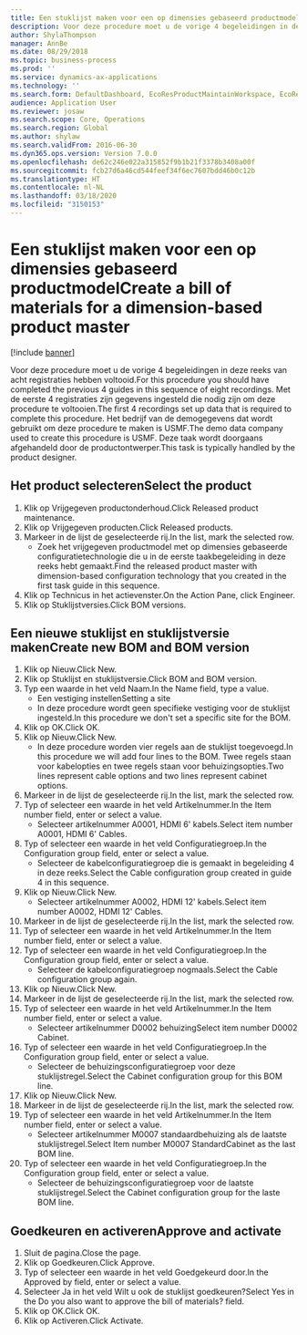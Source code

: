 ```yaml
---
title: Een stuklijst maken voor een op dimensies gebaseerd productmodel
description: Voor deze procedure moet u de vorige 4 begeleidingen in deze reeks van acht registraties hebben voltooid.
author: ShylaThompson
manager: AnnBe
ms.date: 08/29/2018
ms.topic: business-process
ms.prod: ''
ms.service: dynamics-ax-applications
ms.technology: ''
ms.search.form: DefaultDashboard, EcoResProductMaintainWorkspace, EcoResProductOpenCasesFormPart, EcoResProductDetailsExtended, BOMConsistOf, BOMTable, InventItemIdLookupSimple, HcmWorkerLookUp
audience: Application User
ms.reviewer: josaw
ms.search.scope: Core, Operations
ms.search.region: Global
ms.author: shylaw
ms.search.validFrom: 2016-06-30
ms.dyn365.ops.version: Version 7.0.0
ms.openlocfilehash: de62c246e022a315852f9b1b21f3378b3408a00f
ms.sourcegitcommit: fcb27d6a46cd544feef34f6ec7607bdd46b0c12b
ms.translationtype: HT
ms.contentlocale: nl-NL
ms.lasthandoff: 03/18/2020
ms.locfileid: "3150153"
---
```

# <a name="create-a-bill-of-materials-for-a-dimension-based-product-master"></a><span data-ttu-id="22e0b-103">Een stuklijst maken voor een op dimensies gebaseerd productmodel</span><span class="sxs-lookup"><span data-stu-id="22e0b-103">Create a bill of materials for a dimension-based product master</span></span>

[!include [banner](../../includes/banner.md)]

<span data-ttu-id="22e0b-104">Voor deze procedure moet u de vorige 4 begeleidingen in deze reeks van acht registraties hebben voltooid.</span><span class="sxs-lookup"><span data-stu-id="22e0b-104">For this procedure you should have completed the previous 4 guides in this sequence of eight recordings.</span></span> <span data-ttu-id="22e0b-105">Met de eerste 4 registraties zijn gegevens ingesteld die nodig zijn om deze procedure te voltooien.</span><span class="sxs-lookup"><span data-stu-id="22e0b-105">The first 4 recordings set up data that is required to complete this procedure.</span></span> <span data-ttu-id="22e0b-106">Het bedrijf van de demogegevens dat wordt gebruikt om deze procedure te maken is USMF.</span><span class="sxs-lookup"><span data-stu-id="22e0b-106">The demo data company used to create this procedure is USMF.</span></span> <span data-ttu-id="22e0b-107">Deze taak wordt doorgaans afgehandeld door de productontwerper.</span><span class="sxs-lookup"><span data-stu-id="22e0b-107">This task is typically handled by the product designer.</span></span>


## <a name="select-the-product"></a><span data-ttu-id="22e0b-108">Het product selecteren</span><span class="sxs-lookup"><span data-stu-id="22e0b-108">Select the product</span></span>
1. <span data-ttu-id="22e0b-109">Klik op Vrijgegeven productonderhoud.</span><span class="sxs-lookup"><span data-stu-id="22e0b-109">Click Released product maintenance.</span></span>
2. <span data-ttu-id="22e0b-110">Klik op Vrijgegeven producten.</span><span class="sxs-lookup"><span data-stu-id="22e0b-110">Click Released products.</span></span>
3. <span data-ttu-id="22e0b-111">Markeer in de lijst de geselecteerde rij.</span><span class="sxs-lookup"><span data-stu-id="22e0b-111">In the list, mark the selected row.</span></span>
    * <span data-ttu-id="22e0b-112">Zoek het vrijgegeven productmodel met op dimensies gebaseerde configuratietechnologie die u in de eerste taakbegeleiding in deze reeks hebt gemaakt.</span><span class="sxs-lookup"><span data-stu-id="22e0b-112">Find the released product master with dimension-based configuration technology that you created in the first task guide in this sequence.</span></span>  
4. <span data-ttu-id="22e0b-113">Klik op Technicus in het actievenster.</span><span class="sxs-lookup"><span data-stu-id="22e0b-113">On the Action Pane, click Engineer.</span></span>
5. <span data-ttu-id="22e0b-114">Klik op Stuklijstversies.</span><span class="sxs-lookup"><span data-stu-id="22e0b-114">Click BOM versions.</span></span>

## <a name="create-new-bom-and-bom-version"></a><span data-ttu-id="22e0b-115">Een nieuwe stuklijst en stuklijstversie maken</span><span class="sxs-lookup"><span data-stu-id="22e0b-115">Create new BOM and BOM version</span></span>
1. <span data-ttu-id="22e0b-116">Klik op Nieuw.</span><span class="sxs-lookup"><span data-stu-id="22e0b-116">Click New.</span></span>
2. <span data-ttu-id="22e0b-117">Klik op Stuklijst en stuklijstversie.</span><span class="sxs-lookup"><span data-stu-id="22e0b-117">Click BOM and BOM version.</span></span>
3. <span data-ttu-id="22e0b-118">Typ een waarde in het veld Naam.</span><span class="sxs-lookup"><span data-stu-id="22e0b-118">In the Name field, type a value.</span></span>
    * <span data-ttu-id="22e0b-119">Een vestiging instellen</span><span class="sxs-lookup"><span data-stu-id="22e0b-119">Setting a site</span></span>  
    * <span data-ttu-id="22e0b-120">In deze procedure wordt geen specifieke vestiging voor de stuklijst ingesteld.</span><span class="sxs-lookup"><span data-stu-id="22e0b-120">In this procedure we don't set a specific site for the BOM.</span></span>  
4. <span data-ttu-id="22e0b-121">Klik op OK.</span><span class="sxs-lookup"><span data-stu-id="22e0b-121">Click OK.</span></span>
5. <span data-ttu-id="22e0b-122">Klik op Nieuw.</span><span class="sxs-lookup"><span data-stu-id="22e0b-122">Click New.</span></span>
    * <span data-ttu-id="22e0b-123">In deze procedure worden vier regels aan de stuklijst toegevoegd.</span><span class="sxs-lookup"><span data-stu-id="22e0b-123">In this procedure we will add four lines to the BOM.</span></span> <span data-ttu-id="22e0b-124">Twee regels staan voor kabelopties en twee regels staan voor behuizingsopties.</span><span class="sxs-lookup"><span data-stu-id="22e0b-124">Two lines represent cable options and two lines represent cabinet options.</span></span>  
6. <span data-ttu-id="22e0b-125">Markeer in de lijst de geselecteerde rij.</span><span class="sxs-lookup"><span data-stu-id="22e0b-125">In the list, mark the selected row.</span></span>
7. <span data-ttu-id="22e0b-126">Typ of selecteer een waarde in het veld Artikelnummer.</span><span class="sxs-lookup"><span data-stu-id="22e0b-126">In the Item number field, enter or select a value.</span></span>
    * <span data-ttu-id="22e0b-127">Selecteer artikelnummer A0001, HDMI 6' kabels.</span><span class="sxs-lookup"><span data-stu-id="22e0b-127">Select item number A0001, HDMI 6' Cables.</span></span>  
8. <span data-ttu-id="22e0b-128">Typ of selecteer een waarde in het veld Configuratiegroep.</span><span class="sxs-lookup"><span data-stu-id="22e0b-128">In the Configuration group field, enter or select a value.</span></span>
    * <span data-ttu-id="22e0b-129">Selecteer de kabelconfiguratiegroep die is gemaakt in begeleiding 4 in deze reeks.</span><span class="sxs-lookup"><span data-stu-id="22e0b-129">Select the Cable configuration group created in guide 4 in this sequence.</span></span>  
9. <span data-ttu-id="22e0b-130">Klik op Nieuw.</span><span class="sxs-lookup"><span data-stu-id="22e0b-130">Click New.</span></span>
    * <span data-ttu-id="22e0b-131">Selecteer artikelnummer A0002, HDMI 12' kabels.</span><span class="sxs-lookup"><span data-stu-id="22e0b-131">Select item number A0002, HDMI 12' Cables.</span></span>  
10. <span data-ttu-id="22e0b-132">Markeer in de lijst de geselecteerde rij.</span><span class="sxs-lookup"><span data-stu-id="22e0b-132">In the list, mark the selected row.</span></span>
11. <span data-ttu-id="22e0b-133">Typ of selecteer een waarde in het veld Artikelnummer.</span><span class="sxs-lookup"><span data-stu-id="22e0b-133">In the Item number field, enter or select a value.</span></span>
12. <span data-ttu-id="22e0b-134">Typ of selecteer een waarde in het veld Configuratiegroep.</span><span class="sxs-lookup"><span data-stu-id="22e0b-134">In the Configuration group field, enter or select a value.</span></span>
    * <span data-ttu-id="22e0b-135">Selecteer de kabelconfiguratiegroep nogmaals.</span><span class="sxs-lookup"><span data-stu-id="22e0b-135">Select the Cable configuration group again.</span></span>  
13. <span data-ttu-id="22e0b-136">Klik op Nieuw.</span><span class="sxs-lookup"><span data-stu-id="22e0b-136">Click New.</span></span>
14. <span data-ttu-id="22e0b-137">Markeer in de lijst de geselecteerde rij.</span><span class="sxs-lookup"><span data-stu-id="22e0b-137">In the list, mark the selected row.</span></span>
15. <span data-ttu-id="22e0b-138">Typ of selecteer een waarde in het veld Artikelnummer.</span><span class="sxs-lookup"><span data-stu-id="22e0b-138">In the Item number field, enter or select a value.</span></span>
    * <span data-ttu-id="22e0b-139">Selecteer artikelnummer D0002 behuizing</span><span class="sxs-lookup"><span data-stu-id="22e0b-139">Select item number D0002 Cabinet.</span></span>  
16. <span data-ttu-id="22e0b-140">Typ of selecteer een waarde in het veld Configuratiegroep.</span><span class="sxs-lookup"><span data-stu-id="22e0b-140">In the Configuration group field, enter or select a value.</span></span>
    * <span data-ttu-id="22e0b-141">Selecteer de behuizingsconfiguratiegroep voor deze stuklijstregel.</span><span class="sxs-lookup"><span data-stu-id="22e0b-141">Select the Cabinet configuration group for this BOM line.</span></span>  
17. <span data-ttu-id="22e0b-142">Klik op Nieuw.</span><span class="sxs-lookup"><span data-stu-id="22e0b-142">Click New.</span></span>
18. <span data-ttu-id="22e0b-143">Markeer in de lijst de geselecteerde rij.</span><span class="sxs-lookup"><span data-stu-id="22e0b-143">In the list, mark the selected row.</span></span>
19. <span data-ttu-id="22e0b-144">Typ of selecteer een waarde in het veld Artikelnummer.</span><span class="sxs-lookup"><span data-stu-id="22e0b-144">In the Item number field, enter or select a value.</span></span>
    * <span data-ttu-id="22e0b-145">Selecteer artikelnummer M0007 standaardbehuizing als de laatste stuklijstregel.</span><span class="sxs-lookup"><span data-stu-id="22e0b-145">Select Item number M0007 StandardCabinet as the last BOM line.</span></span>  
20. <span data-ttu-id="22e0b-146">Typ of selecteer een waarde in het veld Configuratiegroep.</span><span class="sxs-lookup"><span data-stu-id="22e0b-146">In the Configuration group field, enter or select a value.</span></span>
    * <span data-ttu-id="22e0b-147">Selecteer de behuizingsconfiguratiegroep voor de laatste stuklijstregel.</span><span class="sxs-lookup"><span data-stu-id="22e0b-147">Select the Cabinet configuration group for the laste BOM line.</span></span>  

## <a name="approve-and-activate"></a><span data-ttu-id="22e0b-148">Goedkeuren en activeren</span><span class="sxs-lookup"><span data-stu-id="22e0b-148">Approve and activate</span></span>
1. <span data-ttu-id="22e0b-149">Sluit de pagina.</span><span class="sxs-lookup"><span data-stu-id="22e0b-149">Close the page.</span></span>
2. <span data-ttu-id="22e0b-150">Klik op Goedkeuren.</span><span class="sxs-lookup"><span data-stu-id="22e0b-150">Click Approve.</span></span>
3. <span data-ttu-id="22e0b-151">Typ of selecteer een waarde in het veld Goedgekeurd door.</span><span class="sxs-lookup"><span data-stu-id="22e0b-151">In the Approved by field, enter or select a value.</span></span>
4. <span data-ttu-id="22e0b-152">Selecteer Ja in het veld Wilt u ook de stuklijst goedkeuren?</span><span class="sxs-lookup"><span data-stu-id="22e0b-152">Select Yes in the Do you also want to approve the bill of materials? field.</span></span>
5. <span data-ttu-id="22e0b-153">Klik op OK.</span><span class="sxs-lookup"><span data-stu-id="22e0b-153">Click OK.</span></span>
6. <span data-ttu-id="22e0b-154">Klik op Activeren.</span><span class="sxs-lookup"><span data-stu-id="22e0b-154">Click Activate.</span></span>

